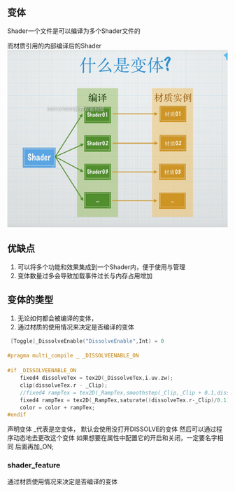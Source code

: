 ## 变体
Shader一个文件是可以编译为多个Shader文件的

而材质引用的内部编译后的Shader
![alt text](image-13.png)

## 优缺点
1. 可以将多个功能和效果集成到一个Shader内，便于使用与管理
2. 变体数量过多会导致加载事件过长与内存占用增加

## 变体的类型
1. 无论如何都会被编译的变体，
2. 通过材质的使用情况来决定是否编译的变体

```cpp
 [Toggle]_DissolveEnable("DissolveEnable",Int) = 0

#pragma multi_compile _ _DISSOLVEENABLE_ON

#if _DISSOLVEENABLE_ON
    fixed4 dissolveTex = tex2D(_DissolveTex,i.uv.zw);
    clip(dissolveTex.r - _Clip);
    //fixed4 rampTex = tex2D(_RampTex,smoothstep(_Clip,_Clip + 0.1,dissolveTex.r));
    fixed4 rampTex = tex2D(_RampTex,saturate((dissolveTex.r-_Clip)/0.1));
    color = color + rampTex;
#endif
```
声明变体
_代表是空变体，
默认会使用没打开DISSOLVE的变体
然后可以通过程序动态地去更改这个变体
如果想要在属性中配置它的开启和关闭，一定要名字相同
后面再加_ON;

### shader_feature

通过材质使用情况来决定是否编译的变体
